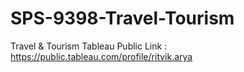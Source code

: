 # SPS-9398-Travel-Tourism
Travel &amp; Tourism
Tableau Public Link : https://public.tableau.com/profile/ritvik.arya
